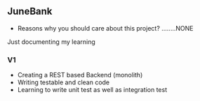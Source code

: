 ## JuneBank 

* Reasons why you should care about this project? ........NONE

Just documenting my learning

### V1
* Creating a REST based Backend (monolith)
* Writing testable and clean code
* Learning to write unit test as well as integration test
